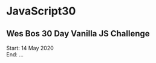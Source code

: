 # JavaScript30
## Wes Bos 30 Day Vanilla JS Challenge

Start: 14 May 2020\
End:   ...

<!-- - Thu 14 May 2020: Day 01 - JavaScript Drum Kit -->